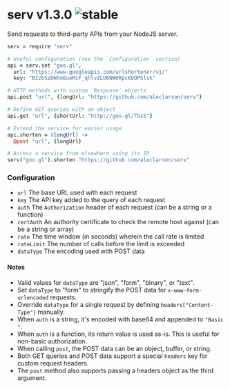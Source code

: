 
# serv v1.3.0 ![stable](https://img.shields.io/badge/stability-stable-4EBA0F.svg?style=flat)

Send requests to third-party APIs from your NodeJS server.

```coffee
serv = require "serv"

# Useful configuration (see the `Configuration` section)
api = serv.set "goo.gl",
  url: "https://www.googleapis.com/urlshortener/v1/"
  key: "BIzbSzDWtmEueMiF_qhlvZLU6NW0Rpc6DQPSlsk"

# HTTP methods with custom `Response` objects
api.post "url", {longUrl: "https://github.com/aleclarson/serv"}

# Define GET queries with an object
api.get "url", {shortUrl: "http://goo.gl/fbsS"}

# Extend the service for easier usage
api.shorten = (longUrl) ->
  @post "url", {longUrl}

# Access a service from elsewhere using its ID
serv("goo.gl").shorten "https://github.com/aleclarson/serv"
```

### Configuration

- `url` The base URL used with each request
- `key` The API key added to the query of each request
- `auth` The `Authorization` header of each request (can be a string or a function)
- `certAuth` An authority certificate to check the remote host against (can be a string or array)
- `rate` The time window (in seconds) wherein the call rate is limited
- `rateLimit` The number of calls before the limit is exceeded
- `dataType` The encoding used with POST data

#### Notes

- Valid values for `dataType` are "json", "form", "binary", or "text".
- Set `dataType` to "form" to stringify the POST data for `x-www-form-urlencoded` requests.
- Override `dataType` for a single request by defining `headers["Content-Type"]` manually.
- When `auth` is a string, it's encoded with base64 and appended to `"Basic "`.
- When `auth` is a function, its return value is used as-is. This is useful for non-basic authorization.
- When calling `post`, the POST data can be an object, buffer, or string.
- Both GET queries and POST data support a special `headers` key for custom request headers.
- The `post` method also supports passing a headers object as the third argument.
